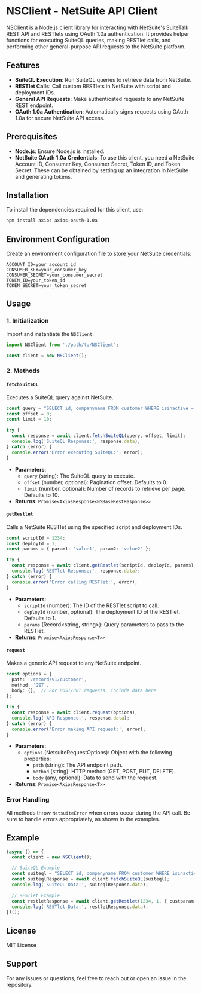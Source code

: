 
# NSClient - NetSuite API Client

NSClient is a Node.js client library for interacting with NetSuite's SuiteTalk REST API and RESTlets using OAuth 1.0a authentication. It provides helper functions for executing SuiteQL queries, making RESTlet calls, and performing other general-purpose API requests to the NetSuite platform.

## Features

- **SuiteQL Execution**: Run SuiteQL queries to retrieve data from NetSuite.
- **RESTlet Calls**: Call custom RESTlets in NetSuite with script and deployment IDs.
- **General API Requests**: Make authenticated requests to any NetSuite REST endpoint.
- **OAuth 1.0a Authentication**: Automatically signs requests using OAuth 1.0a for secure NetSuite API access.

## Prerequisites

- **Node.js**: Ensure Node.js is installed.
- **NetSuite OAuth 1.0a Credentials**: To use this client, you need a NetSuite Account ID, Consumer Key, Consumer Secret, Token ID, and Token Secret. These can be obtained by setting up an integration in NetSuite and generating tokens.

## Installation

To install the dependencies required for this client, use:

```bash
npm install axios axios-oauth-1.0a
```

## Environment Configuration

Create an environment configuration file to store your NetSuite credentials:

```plaintext
ACCOUNT_ID=your_account_id
CONSUMER_KEY=your_consumer_key
CONSUMER_SECRET=your_consumer_secret
TOKEN_ID=your_token_id
TOKEN_SECRET=your_token_secret
```

## Usage

### 1. Initialization

Import and instantiate the `NSClient`:

```typescript
import NSClient from './path/to/NSClient';

const client = new NSClient();
```

### 2. Methods

#### `fetchSuiteQL`

Executes a SuiteQL query against NetSuite.

```typescript
const query = "SELECT id, companyname FROM customer WHERE isinactive = 'F'";
const offset = 0;
const limit = 10;

try {
  const response = await client.fetchSuiteQL(query, offset, limit);
  console.log('SuiteQL Response:', response.data);
} catch (error) {
  console.error('Error executing SuiteQL:', error);
}
```

- **Parameters**:
  - `query` (string): The SuiteQL query to execute.
  - `offset` (number, optional): Pagination offset. Defaults to 0.
  - `limit` (number, optional): Number of records to retrieve per page. Defaults to 10.
- **Returns**: `Promise<AxiosResponse<NSBaseRestResponse>>`

#### `getRestlet`

Calls a NetSuite RESTlet using the specified script and deployment IDs.

```typescript
const scriptId = 1234;
const deployId = 1;
const params = { param1: 'value1', param2: 'value2' };

try {
  const response = await client.getRestlet(scriptId, deployId, params);
  console.log('RESTlet Response:', response.data);
} catch (error) {
  console.error('Error calling RESTlet:', error);
}
```

- **Parameters**:
  - `scriptId` (number): The ID of the RESTlet script to call.
  - `deployId` (number, optional): The deployment ID of the RESTlet. Defaults to 1.
  - `params` (Record<string, string>): Query parameters to pass to the RESTlet.
- **Returns**: `Promise<AxiosResponse<T>>`

#### `request`

Makes a generic API request to any NetSuite endpoint.

```typescript
const options = {
  path: '/record/v1/customer',
  method: 'GET',
  body: {},  // For POST/PUT requests, include data here
};

try {
  const response = await client.request(options);
  console.log('API Response:', response.data);
} catch (error) {
  console.error('Error making API request:', error);
}
```

- **Parameters**:
  - `options` (NetsuiteRequestOptions): Object with the following properties:
    - `path` (string): The API endpoint path.
    - `method` (string): HTTP method (GET, POST, PUT, DELETE).
    - `body` (any, optional): Data to send with the request.
- **Returns**: `Promise<AxiosResponse<T>>`

### Error Handling

All methods throw `NetsuiteError` when errors occur during the API call. Be sure to handle errors appropriately, as shown in the examples.

## Example

```typescript
(async () => {
  const client = new NSClient();

  // SuiteQL Example
  const suiteql = "SELECT id, companyname FROM customer WHERE isinactive = 'F'";
  const suiteqlResponse = await client.fetchSuiteQL(suiteql);
  console.log('SuiteQL Data:', suiteqlResponse.data);

  // RESTlet Example
  const restletResponse = await client.getRestlet(1234, 1, { custparam: '123' });
  console.log('RESTlet Data:', restletResponse.data);
})();
```

## License

MIT License

## Support

For any issues or questions, feel free to reach out or open an issue in the repository.
